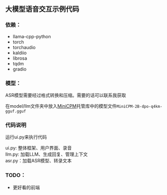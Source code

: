 ## 大模型语音交互示例代码

### 依赖： 
* llama-cpp-python
* torch
* torchaudio
* kaldiio
* librosa
* tqdm
* gradio

### 模型：
ASR模型需要经过格式转换和压缩。需要的话可以联系我获取 

在model/llm文件夹中放入[MiniCPM](https://huggingface.co/runfuture/MiniCPM-2B-dpo-q4km-gguf)托管库中的模型文件`MiniCPM-2B-dpo-q4km-gguf.gguf` 

### 代码说明
运行ui.py来执行代码

ui.py: 整体框架、用户界面、录音  
llm.py: 加载LLM、生成回复、管理上下文  
asr.py：加载ASR模型、转录文本   

### TODO：
* 更好看的前端
